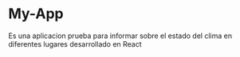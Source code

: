 # My-App
Es una aplicacion prueba para informar sobre el estado del clima en diferentes lugares desarrollado en React
